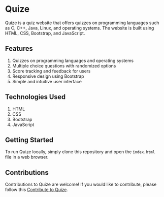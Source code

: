 # Quize
Quize is a quiz website that offers quizzes on programming languages such as C, C++, Java, Linux, and operating systems. The website is built using HTML, CSS, Bootstrap, and JavaScript.

## Features
1. Quizzes on programming languages and operating systems
2. Multiple choice questions with randomized options
3. Score tracking and feedback for users
4. Responsive design using Bootstrap
5. Simple and intuitive user interface

## Technologies Used
1. HTML
2. CSS
3. Bootstrap
4. JavaScript

## Getting Started
To run Quize locally, simply clone this repository and open the `index.html` file in a web browser.

## Contributions
Contributions to Quize are welcome! If you would like to contribute, please follow this [Contribute to Quize](https://github.com/Khushikumari88).
